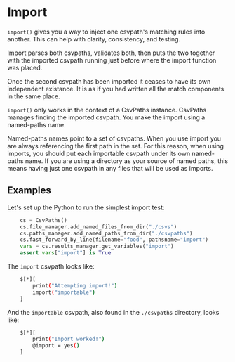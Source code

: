 
# Import

`import()` gives you a way to inject one csvpath's matching rules into another. This can help with clarity, consistency, and testing.

Import parses both csvpaths, validates both, then puts the two together with the imported csvpath running just before where the import function was placed.

Once the second csvpath has been imported it ceases to have its own independent existance. It is as if you had written all the match components in the same place.

`import()` only works in the context of a CsvPaths instance. CsvPaths manages finding the imported csvpath. You make the import using a named-paths name.

Named-paths names point to a set of csvpaths. When you use import you are always referencing the first path in the set. For this reason, when using imports, you should put each importable csvpath under its own named-paths name. If you are using a directory as your source of named paths, this means having just one csvpath in any files that will be used as imports.

## Examples

Let's set up the Python to run the simplest import test:

```python
    cs = CsvPaths()
    cs.file_manager.add_named_files_from_dir("./csvs")
    cs.paths_manager.add_named_paths_from_dir("./csvpaths")
    cs.fast_forward_by_line(filename="food", pathsname="import")
    vars = cs.results_manager.get_variables("import")
    assert vars["import"] is True
```

The `import` csvpath looks like:

```bash
    $[*][
        print("Attempting import!")
        import("importable")
    ]
```

And the `importable` csvpath, also found in the `./csvpaths` directory, looks like:

```bash
    $[*][
        print("Import worked!")
        @import = yes()
    ]
```




